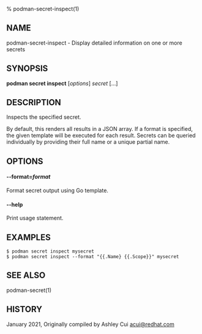 % podman-secret-inspect(1)

## NAME
podman\-secret\-inspect - Display detailed information on one or more secrets

## SYNOPSIS
**podman secret inspect** [*options*] *secret* [...]

## DESCRIPTION

Inspects the specified secret.

By default, this renders all results in a JSON array. If a format is specified, the given template will be executed for each result.
Secrets can be queried individually by providing their full name or a unique partial name.

## OPTIONS

#### **--format**=*format*

Format secret output using Go template.

#### **--help**

Print usage statement.


## EXAMPLES

```
$ podman secret inspect mysecret
$ podman secret inspect --format "{{.Name} {{.Scope}}" mysecret
```

## SEE ALSO
podman-secret(1)

## HISTORY
January 2021, Originally compiled by Ashley Cui <acui@redhat.com>
